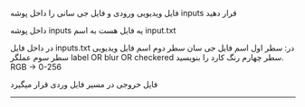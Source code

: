 فایل ویدیویی ورودی و فایل جی سانی را داخل پوشه inputs قرار دهید

داخل پوشه  inputs یه فایل هست به اسم input.txt

در داخل فایل   inputs.txt در:
	سطر اول اسم فایل جی سان
    	سطر دوم اسم فایل ویدیویی
 	سطر سوم عملگر   label OR blur OR checkered
 	سطر چهارم رنگ کارد را بنویسید. RGB -> 0-256

فایل خروجی در مسیر فایل وردی قرار میگیرد
****